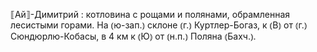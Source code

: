 ---
---

⟦Ай⟧-Димитрий
: котловина с рощами и полянами, обрамленная лесистыми горами. На ⦅ю-зап.⦆ склоне ⦅г.⦆ Куртлер-Богаз, к ⦅В⦆ от ⦅г.⦆ Сюндюрлю-Кобасы, в 4 км к ⦅Ю⦆ от ⦅н.п.⦆ Поляна ⦅Бахч.⦆.
